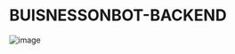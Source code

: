 # BUISNESSONBOT-BACKEND
![image](https://user-images.githubusercontent.com/85669859/221858051-7918fc5a-d29a-451f-9f4f-563eebc884fb.png)
